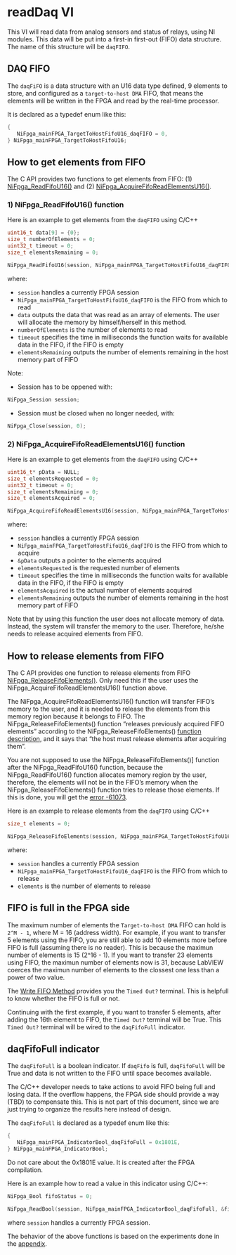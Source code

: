 # readDaq VI

This VI will read data from analog sensors and status of relays, using NI modules.
This data will be put into a first-in first-out (FIFO) data structure.
The name of this structure will be `daqFIFO`.

## DAQ FIFO

The `daqFiFO` is a data structure with an U16 data type defined, 9 elements to store, and configured as a `target-to-host DMA` FIFO, that means the elements will be written in the FPGA and read by the real-time processor.

It is declared as a typedef enum like this:

```c
{
   NiFpga_mainFPGA_TargetToHostFifoU16_daqFIFO = 0,
} NiFpga_mainFPGA_TargetToHostFifoU16;
```
## How to get elements from FIFO

The C API provides two functions to get elements from FIFO: (1) [NiFpga_ReadFifoU16()](https://www.ni.com/docs/en-US/bundle/fpga-interface-c-api-ref/page/capi/functions_fifo_read.html) and (2) [NiFpga_AcquireFifoReadElementsU16()](https://www.ni.com/docs/en-US/bundle/fpga-interface-c-api-ref/page/capi/functions_fifo_read_acquire.html).

### 1) NiFpga_ReadFifoU16() function

Here is an example to get elements from the `daqFIFO` using C/C++

```c 
uint16_t data[9] = {0};
size_t numberOfElements = 0;
uint32_t timeout = 0;
size_t elementsRemaining = 0;

NiFpga_ReadFifoU16(session, NiFpga_mainFPGA_TargetToHostFifoU16_daqFIFO, &data[0], numberOfElements, timeout, &elementsRemaining);
```

where:
- `session` handles a currently FPGA session
- `NiFpga_mainFPGA_TargetToHostFifoU16_daqFIFO` is the FIFO from which to read
- `data` outputs the data that was read as an array of elements.
The user will allocate the memory by himself/herself in this method.
- `numberOfElements` is the number of elements to read
- `timeout` specifies the time in milliseconds the function waits for available data in the FIFO, if the FIFO is empty
- `elementsRemaining` outputs the number of elements remaining in the host memory part of FIFO

Note:

- Session has to be oppened with:

```c
NiFpga_Session session;
```

- Session must be closed when no longer needed, with:

```c
NiFpga_Close(session, 0);
```

### 2) NiFpga_AcquireFifoReadElementsU16() function

Here is an example to get elements from the `daqFIFO` using C/C++

```c
uint16_t* pData = NULL;
size_t elementsRequested = 0;
uint32_t timeout = 0;
size_t elementsRemaining = 0;
size_t elementsAcquired = 0;

NiFpga_AcquireFifoReadElementsU16(session, NiFpga_mainFPGA_TargetToHostFifoU16_daqFIFO, &pData, elementsRequested, timeout, &elementsAcquired, &elementsRemaining);
```
where:
- `session` handles a currently FPGA session
- `NiFpga_mainFPGA_TargetToHostFifoU16_daqFIFO` is the FIFO from which to acquire
- `&pData` outputs a pointer to the elements acquired
- `elementsRequested` is the requested number of elements
- `timeout` specifies the time in milliseconds the function waits for available data in the FIFO, if the FIFO is empty
- `elementsAcquired` is the actual number of elements acquired
- `elementsRemaining` outputs the number of elements remaining in the host memory part of FIFO

Note that by using this function the user does not allocate memory of data.
Instead, the system will transfer the memory to the user.
Therefore, he/she needs to release acquired elements from FIFO.

## How to release elements from FIFO

The C API provides one function to release elements from FIFO [NiFpga_ReleaseFifoElements()](https://www.ni.com/docs/en-US/bundle/fpga-interface-c-api-ref/page/capi/functions_fifo_method.html).
Only need this if the user uses the NiFpga_AcquireFifoReadElementsU16() function above.

The NiFpga_AcquireFifoReadElementsU16() function will transfer FIFO’s memory to the user, and it is needed to release the elements from this memory region because it belongs to FIFO.
The NiFpga_ReleaseFifoElements() function “releases previously acquired FIFO elements” according to the NiFpga_ReleaseFifoElements() [function description](https://www.ni.com/docs/en-US/bundle/fpga-interface-c-api-ref/page/capi/functions_fifo_method.html), and it says that “the host must release elements after acquiring them”.

You are not supposed to use the NiFpga_ReleaseFifoElements()] function after the NiFpga_ReadFifoU16() function, because the NiFpga_ReadFifoU16() function allocates memory region by the user, therefore, the elements will not be in the FIFO’s memory when the NiFpga_ReleaseFifoElements() function tries to release those elements.
If this is done, you will get the [error -61073](https://www.ni.com/docs/en-US/bundle/fpga-interface-c-api-ref/page/capi/errors.html).

Here is an example to release elements from the `daqFIFO` using C/C++

```c 
size_t elements = 0;

NiFpga_ReleaseFifoElements(session, NiFpga_mainFPGA_TargetToHostFifoU16_daqFIFO, elements);
```

where:
- `session` handles a currently FPGA session
- `NiFpga_mainFPGA_TargetToHostFifoU16_daqFIFO` is the FIFO from which to release
- `elements` is the number of elements to release

## FIFO is full in the FPGA side

The maximum number of elements the `Target-to-host DMA` FIFO can hold is `2^M - 1`, where M = 16 (address width).
For example, if you want to transfer 5 elements using the FIFO, you are still able to add 10 elements more before FIFO is full (assuming there is no reader).
This is because the maximun number of elements is 15 (2^16 - 1).
If you want to transfer 23 elements using FIFO, the maximun number of elements now is 31, because LabVIEW coerces the maximun number of elements to the clossest one less than a power of two value.

The [Write FIFO Method](https://www.ni.com/docs/en-US/bundle/labview-fpga-module/page/lvfpga/fifo_write.html) provides you the `Timed Out?` terminal.
This is helpfull to know whether the FIFO is full or not.

Continuing with the first example, if you want to transfer 5 elements, after adding the 16th element to FIFO, the `Timed Out?` terminal will be True.
This `Timed Out?` terminal will be wired to the `daqFifoFull` indicator.

## daqFifoFull indicator

The `daqFifoFull` is a boolean indicator.
If `daqFifo` is full, `daqFifoFull` will be True and data is not written to the FIFO until space becomes available.

The C/C++ developer needs to take actions to avoid FIFO being full and losing data.
If the overflow happens, the FPGA side should provide a way (TBD) to compensate this.
This is not part of this document, since we are just trying to organize the results here instead of design.

The `daqFifoFull` is declared as a typedef enum like this:

```c
{
   NiFpga_mainFPGA_IndicatorBool_daqFifoFull = 0x1801E,
} NiFpga_mainFPGA_IndicatorBool;
```

Do not care about the 0x1801E value.
It is created after the FPGA compilation.

Here is an example how to read a value in this indicator using C/C++:

```c 
NiFpga_Bool fifoStatus = 0;

NiFpga_ReadBool(session, NiFpga_mainFPGA_IndicatorBool_daqFifoFull, &fifoStatus);
```

where `session` handles a currently FPGA session.

The behavior of the above functions is based on the experiments done in the [appendix](appendix.md). 